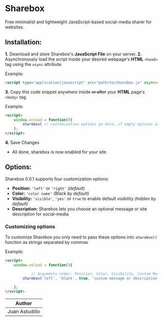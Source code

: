 # Sharebox

Free minimalist and lightweight JavaScript-based social-media sharer for websites.

## Installation:

**1.** Download and store Sharebox's **JavaScript File** on your server.
**2.** Asynchronously load the script inside your desired webpage's **HTML** `<head>` tag using the `async` attribute.

Example:
```html
<script type="application/javascript" src="path/to/sharebox.js" async></script>
```

**3.** Copy this code snippet anywhere inside ~~or after~~ your **HTML** page's ```<body>``` tag.

Example:
```html
<script>
	window.onload = function(){
		sharebox( // customization options go here, if empty options are set to default);
	};
</script>
```
**4.** Save Changes
* All done, sharebox is now enabled for your site.

## Options:

Sharebox 0.0.1 supports four customization options:

* **Position:** `'left'` or `'right'` _(default)_
* **Color:** `'color name'` _(Black by default)_
* **Visibility:** `'visible'`, `'yes'` or `true` to enable default visibility _(hidden by default)_
* **Description:** Sharebox lets you choose an optional message or site description for social-media

### Customizing options

To customize Sharebox you only need to pass these options into `sharebox()` function as strings separated by commas

Example:
```html
<script>
	window.onload = function(){

			// Arguments order: Position, Color, Visibility, Custom Message
		sharebox('left', 'black', true, 'custom message or description goes here (optional)');

	};
</script>
```

|Author        |
|--------------|
|Juan Astudillo|
